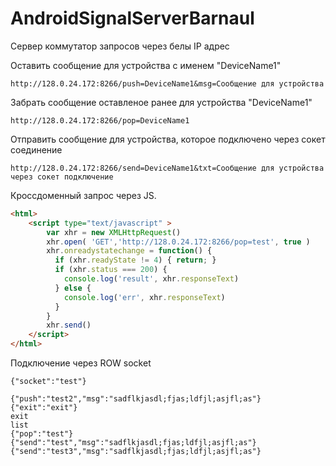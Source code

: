 # AndroidSignalServerBarnaul
Сервер коммутатор запросов через белы IP адрес




Оставить сообщение для устройства с именем "DeviceName1"
```
http://128.0.24.172:8266/push=DeviceName1&msg=Сообщение для устройства
```

Забрать сообщение оставленое ранее для устройства "DeviceName1"
```
http://128.0.24.172:8266/pop=DeviceName1
```

Отправить сообщение для устройства, которое подключено через сокет соединение
```
http://128.0.24.172:8266/send=DeviceName1&txt=Сообщение для устройства через сокет подключение
```



Кроссдоменный запрос через JS.
```html
<html>
	<script type="text/javascript" >
		var xhr = new XMLHttpRequest()
		xhr.open( 'GET','http://128.0.24.172:8266/pop=test', true )
		xhr.onreadystatechange = function() {
		  if (xhr.readyState != 4) { return; }
		  if (xhr.status === 200) {
			console.log('result', xhr.responseText)
		  } else {
			console.log('err', xhr.responseText)
		  }
		}
		xhr.send()
	</script>
</html>
```

Подключение через ROW socket
```
{"socket":"test"}
```


```
{"push":"test2","msg":"sadflkjasdl;fjas;ldfjl;asjfl;as"}
{"exit":"exit"}
exit
list
{"pop":"test"}
{"send":"test","msg":"sadflkjasdl;fjas;ldfjl;asjfl;as"}
{"send":"test3","msg":"sadflkjasdl;fjas;ldfjl;asjfl;as"}
```

